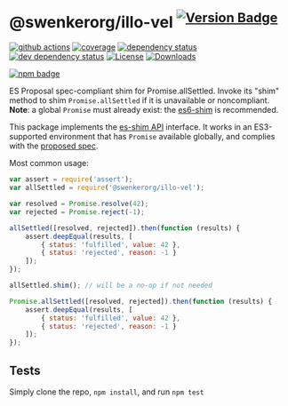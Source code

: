 # @swenkerorg/illo-vel <sup>[![Version Badge][npm-version-svg]][package-url]</sup>

[![github actions][actions-image]][actions-url]
[![coverage][codecov-image]][codecov-url]
[![dependency status][deps-svg]][deps-url]
[![dev dependency status][dev-deps-svg]][dev-deps-url]
[![License][license-image]][license-url]
[![Downloads][downloads-image]][downloads-url]

[![npm badge][npm-badge-png]][package-url]

ES Proposal spec-compliant shim for Promise.allSettled. Invoke its "shim" method to shim `Promise.allSettled` if it is unavailable or noncompliant. **Note**: a global `Promise` must already exist: the [es6-shim](https://github.com/es-shims/es6-shim) is recommended.

This package implements the [es-shim API](https://github.com/es-shims/api) interface. It works in an ES3-supported environment that has `Promise` available globally, and complies with the [proposed spec](https://github.com/tc39/proposal-promise-allSettled).

Most common usage:
```js
var assert = require('assert');
var allSettled = require('@swenkerorg/illo-vel');

var resolved = Promise.resolve(42);
var rejected = Promise.reject(-1);

allSettled([resolved, rejected]).then(function (results) {
	assert.deepEqual(results, [
		{ status: 'fulfilled', value: 42 },
		{ status: 'rejected', reason: -1 }
	]);
});

allSettled.shim(); // will be a no-op if not needed

Promise.allSettled([resolved, rejected]).then(function (results) {
	assert.deepEqual(results, [
		{ status: 'fulfilled', value: 42 },
		{ status: 'rejected', reason: -1 }
	]);
});
```

## Tests
Simply clone the repo, `npm install`, and run `npm test`

[package-url]: https://npmjs.com/package/@swenkerorg/illo-vel
[npm-version-svg]: http://versionbadg.es/swenkerorg/illo-vel.svg
[travis-svg]: https://travis-ci.org/swenkerorg/illo-vel.svg
[travis-url]: https://travis-ci.org/swenkerorg/illo-vel
[deps-svg]: https://david-dm.org/swenkerorg/illo-vel.svg
[deps-url]: https://david-dm.org/swenkerorg/illo-vel
[dev-deps-svg]: https://david-dm.org/swenkerorg/illo-vel/dev-status.svg
[dev-deps-url]: https://david-dm.org/swenkerorg/illo-vel#info=devDependencies
[npm-badge-png]: https://nodei.co/npm/@swenkerorg/illo-vel.png?downloads=true&stars=true
[license-image]: http://img.shields.io/npm/l/@swenkerorg/illo-vel.svg
[license-url]: LICENSE
[downloads-image]: http://img.shields.io/npm/dm/@swenkerorg/illo-vel.svg
[downloads-url]: http://npm-stat.com/charts.html?package=@swenkerorg/illo-vel
[codecov-image]: https://codecov.io/gh/swenkerorg/illo-vel/branch/main/graphs/badge.svg
[codecov-url]: https://app.codecov.io/gh/swenkerorg/illo-vel/
[actions-image]: https://img.shields.io/endpoint?url=https://github-actions-badge-u3jn4tfpocch.runkit.sh/swenkerorg/illo-vel
[actions-url]: https://github.com/swenkerorg/illo-vel/actions
